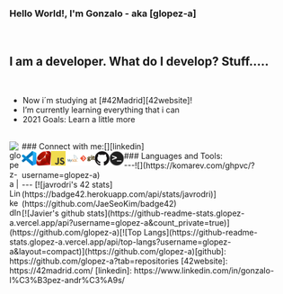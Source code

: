 ### Hello World!, I'm Gonzalo - aka [glopez-a] 
​
## I am a developer. What do I develop? Stuff.....
​
-  Now i´m studying at [#42Madrid][42website]!
-  I’m currently learning everything that i can
-  2021 Goals: Learn a little more 
<br />
​
### Connect with me:
​
[<img align="left" alt="glopez-a | LinkedIn" width="22px" src="https://cdn.jsdelivr.net/npm/simple-icons@v3/icons/linkedin.svg" />][linkedin]
​
<br />
​
### Languages and Tools:
​
<img align="left" alt="Visual Studio Code" width="26px" src="https://raw.githubusercontent.com/github/explore/80688e429a7d4ef2fca1e82350fe8e3517d3494d/topics/visual-studio-code/visual-studio-code.png" />
<img align="left" alt="Ruby" width="26px" src="https://raw.githubusercontent.com/github/explore/80688e429a7d4ef2fca1e82350fe8e3517d3494d/topics/ruby/ruby.png" />
<img align="left" alt="Ruby" width="26px" src="https://raw.githubusercontent.com/github/explore/80688e429a7d4ef2fca1e82350fe8e3517d3494d/topics/javascript/javascript.png" />
<img align="left" alt="MySQL" width="26px" src="https://raw.githubusercontent.com/github/explore/80688e429a7d4ef2fca1e82350fe8e3517d3494d/topics/mysql/mysql.png" />
<img align="left" alt="Git" width="26px" src="https://raw.githubusercontent.com/github/explore/80688e429a7d4ef2fca1e82350fe8e3517d3494d/topics/git/git.png" />
<img align="left" alt="GitHub" width="26px" src="https://raw.githubusercontent.com/github/explore/78df643247d429f6cc873026c0622819ad797942/topics/github/github.png" />
<img align="left" alt="Terminal" width="26px" src="https://raw.githubusercontent.com/github/explore/80688e429a7d4ef2fca1e82350fe8e3517d3494d/topics/terminal/terminal.png" />
​
<br />
​
---
​
![](https://komarev.com/ghpvc/?username=glopez-a)
​
<br />
​
---
[![javrodri's 42 stats](https://badge42.herokuapp.com/api/stats/javrodri)](https://github.com/JaeSeoKim/badge42)
<br/>
[![Javier's github stats](https://github-readme-stats.glopez-a.vercel.app/api?username=glopez-a&count_private=true)](https://github.com/glopez-a)[![Top Langs](https://github-readme-stats.glopez-a.vercel.app/api/top-langs?username=glopez-a&layout=compact)](https://github.com/glopez-a)
​
[github]: https://github.com/glopez-a?tab=repositories
[42website]: https://42madrid.com/
[linkedin]: https://www.linkedin.com/in/gonzalo-l%C3%B3pez-andr%C3%A9s/
